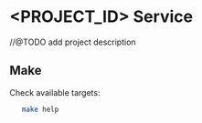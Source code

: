 # <PROJECT_ID> Service
 //@TODO add project description

## Make
 Check available targets:
 ```bash
    make help
 ```
